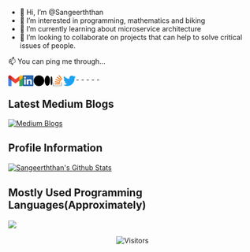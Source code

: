 - 👋 Hi, I’m @Sangeerththan
- 👀 I’m interested in programming, mathematics and biking
- 🌱 I’m currently learning about microservice architecture
- 💞️ I’m looking to collaborate on projects that can help to solve critical issues of people.

<p  align="left"> 📫 You can ping me through... </p>

-[<img align="left" alt="Sangeerththan" height="22px" src="./icons/Gmail.png" target=_blank />](mailto:sangeerththan.15@cse.mrt.ac.lk)
-[<img align="left" alt="Sangeerththan" height="22px" src="./icons/LinkedIn.png" target=_blank />](https://www.linkedin.com/in/sangeerththanbalachandran/)
-[<img align="left" alt="Sangeerththan" height="22px" src="./icons/Medium.png" target=_blank />](https://medium.com/@sangeerththanbalachandran)
-[<img align="left" alt="Sangeerththan" height="22px" src="./icons/StackOverflow.png" target=_blank />](https://stackoverflow.com/users/9538584/sangeerththan-b)
-[<img align="left" alt="Sangeerththan" height="22px" src="./icons/Twitter.png" target=_blank />](https://twitter.com/sangeerth20)

## Latest Medium Blogs
[![Medium Blogs](https://github-readme-medium-card-119xojrqa-sangeerththan.vercel.app/getMediumBlogs?username=sangeerththanbalachandran&type=vertical&limit=4&theme=prussian)](https://medium.com/@sangeerththanbalachandran)

## Profile Information
<a href="https://github-readme-stats.vercel.app/api?username=Sangeerththan&show_icons=true&hide_border=true&count_private=true&include_all_commits=true&theme=prussian">
<img align="center" margin="1rem" alt="Sangeerththan's Github Stats" src="https://github-readme-stats.vercel.app/api?username=Sangeerththan&show_icons=true&count_private=true&include_all_commits=true&theme=prussian&compact=false" /></a>

<!-- [![Sangeerththan's wakatime stats](https://github-readme-stats.vercel.app/api/wakatime?username=Sangeerththan)](https://github.com/sangeerththan) -->

## Mostly Used Programming Languages(Approximately)
<a margin="1rem" padding="1rem" href="https://github-readme-stats.vercel.app/api/top-langs/?username=Sangeerththan&langs_count=10&&theme=radical">
  <img align="center" src="https://github-readme-stats.vercel.app/api/top-langs/?username=Sangeerththan&langs_count=10&theme=prussian" />
</a>
<p align=center>                           
  <img align=center  src="https://visitor-badge.laobi.icu/badge?page_id=sangeerththan" alt="Visitors">                     
</p>
